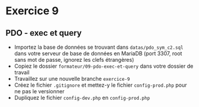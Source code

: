 # Exercice 9
## PDO - exec et query

- Importez la base de données se trouvant dans `datas/pdo_sym_c2.sql` dans votre serveur de base de données en MariaDB (port 3307, root sans mot de passe, ignorez les clefs étrangères)
- Copiez le dossier `formateur/09-pdo-exec-et-query` dans votre dossier de travail
- Travaillez sur une nouvelle branche `exercice-9`
- Créez le fichier `.gitignore` et mettez-y le fichier `config-prod.php` pour ne pas le versionner
- Dupliquez le fichier `config-dev.php` en `config-prod.php`